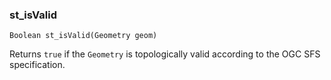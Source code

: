 ### st_isValid
`Boolean st_isValid(Geometry geom)`

Returns `true` if the `Geometry` is topologically valid according to the OGC SFS specification.